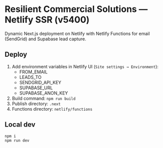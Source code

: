 # Resilient Commercial Solutions — Netlify SSR (v5400)

Dynamic Next.js deployment on Netlify with Netlify Functions for email (SendGrid) and Supabase lead capture.

## Deploy
1. Add environment variables in Netlify UI (`Site settings → Environment`):
   - FROM_EMAIL
   - LEADS_TO
   - SENDGRID_API_KEY
   - SUPABASE_URL
   - SUPABASE_ANON_KEY
2. Build command: `npm run build`
3. Publish directory: `.next`
4. Functions directory: `netlify/functions`

## Local dev
```bash
npm i
npm run dev
```
